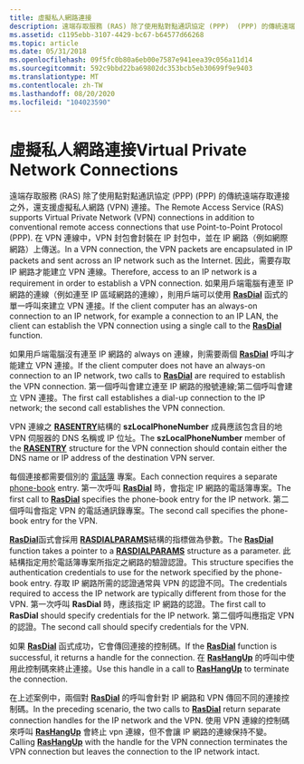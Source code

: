 ```yaml
---
title: 虛擬私人網路連接
description: 遠端存取服務 (RAS) 除了使用點對點通訊協定 (PPP)  (PPP) 的傳統遠端存取連接之外，還支援虛擬私人網路 (VPN) 連接。
ms.assetid: c1195ebb-3107-4429-bc67-b64577d66268
ms.topic: article
ms.date: 05/31/2018
ms.openlocfilehash: 09f5fc0b80a6eb00e7587e941eea39c056a11d14
ms.sourcegitcommit: 592c9bbd22ba69802dc353bcb5eb30699f9e9403
ms.translationtype: MT
ms.contentlocale: zh-TW
ms.lasthandoff: 08/20/2020
ms.locfileid: "104023590"
---
```

# <a name="virtual-private-network-connections"></a><span data-ttu-id="e303b-103">虛擬私人網路連接</span><span class="sxs-lookup"><span data-stu-id="e303b-103">Virtual Private Network Connections</span></span>

<span data-ttu-id="e303b-104">遠端存取服務 (RAS) 除了使用點對點通訊協定 (PPP)  (PPP) 的傳統遠端存取連接之外，還支援虛擬私人網路 (VPN) 連接。</span><span class="sxs-lookup"><span data-stu-id="e303b-104">The Remote Access Service (RAS) supports Virtual Private Network (VPN) connections in addition to conventional remote access connections that use Point-to-Point Protocol (PPP).</span></span> <span data-ttu-id="e303b-105">在 VPN 連線中，VPN 封包會封裝在 IP 封包中，並在 IP 網路（例如網際網路）上傳送。</span><span class="sxs-lookup"><span data-stu-id="e303b-105">In a VPN connection, the VPN packets are encapsulated in IP packets and sent across an IP network such as the Internet.</span></span> <span data-ttu-id="e303b-106">因此，需要存取 IP 網路才能建立 VPN 連線。</span><span class="sxs-lookup"><span data-stu-id="e303b-106">Therefore, access to an IP network is a requirement in order to establish a VPN connection.</span></span> <span data-ttu-id="e303b-107">如果用戶端電腦有連至 IP 網路的連線（例如連至 IP 區域網路的連線），則用戶端可以使用 [**RasDial**](/windows/desktop/api/Ras/nf-ras-rasdiala) 函式的單一呼叫來建立 VPN 連接。</span><span class="sxs-lookup"><span data-stu-id="e303b-107">If the client computer has an always-on connection to an IP network, for example a connection to an IP LAN, the client can establish the VPN connection using a single call to the [**RasDial**](/windows/desktop/api/Ras/nf-ras-rasdiala) function.</span></span>

<span data-ttu-id="e303b-108">如果用戶端電腦沒有連至 IP 網路的 always on 連線，則需要兩個 [**RasDial**](/windows/desktop/api/Ras/nf-ras-rasdiala) 呼叫才能建立 VPN 連接。</span><span class="sxs-lookup"><span data-stu-id="e303b-108">If the client computer does not have an always-on connection to an IP network, two calls to [**RasDial**](/windows/desktop/api/Ras/nf-ras-rasdiala) are required to establish the VPN connection.</span></span> <span data-ttu-id="e303b-109">第一個呼叫會建立連至 IP 網路的撥號連線;第二個呼叫會建立 VPN 連接。</span><span class="sxs-lookup"><span data-stu-id="e303b-109">The first call establishes a dial-up connection to the IP network; the second call establishes the VPN connection.</span></span>

<span data-ttu-id="e303b-110">VPN 連線之 [**RASENTRY**](/previous-versions/windows/desktop/legacy/aa377274(v=vs.85))結構的 **szLocalPhoneNumber** 成員應該包含目的地 VPN 伺服器的 DNS 名稱或 IP 位址。</span><span class="sxs-lookup"><span data-stu-id="e303b-110">The **szLocalPhoneNumber** member of the [**RASENTRY**](/previous-versions/windows/desktop/legacy/aa377274(v=vs.85)) structure for the VPN connection should contain either the DNS name or IP address of the destination VPN server.</span></span>

<span data-ttu-id="e303b-111">每個連接都需要個別的 [電話簿](ras-phone-books.md) 專案。</span><span class="sxs-lookup"><span data-stu-id="e303b-111">Each connection requires a separate [phone-book](ras-phone-books.md) entry.</span></span> <span data-ttu-id="e303b-112">第一次呼叫 [**RasDial**](/windows/desktop/api/Ras/nf-ras-rasdiala) 時，會指定 IP 網路的電話簿專案。</span><span class="sxs-lookup"><span data-stu-id="e303b-112">The first call to [**RasDial**](/windows/desktop/api/Ras/nf-ras-rasdiala) specifies the phone-book entry for the IP network.</span></span> <span data-ttu-id="e303b-113">第二個呼叫會指定 VPN 的電話通訊錄專案。</span><span class="sxs-lookup"><span data-stu-id="e303b-113">The second call specifies the phone-book entry for the VPN.</span></span>

<span data-ttu-id="e303b-114">[**RasDial**](/windows/desktop/api/Ras/nf-ras-rasdiala)函式會採用 [**RASDIALPARAMS**](/previous-versions/windows/desktop/legacy/aa377238(v=vs.85))結構的指標做為參數。</span><span class="sxs-lookup"><span data-stu-id="e303b-114">The [**RasDial**](/windows/desktop/api/Ras/nf-ras-rasdiala) function takes a pointer to a [**RASDIALPARAMS**](/previous-versions/windows/desktop/legacy/aa377238(v=vs.85)) structure as a parameter.</span></span> <span data-ttu-id="e303b-115">此結構指定用於電話簿專案所指定之網路的驗證認證。</span><span class="sxs-lookup"><span data-stu-id="e303b-115">This structure specifies the authentication credentials to use for the network specified by the phone-book entry.</span></span> <span data-ttu-id="e303b-116">存取 IP 網路所需的認證通常與 VPN 的認證不同。</span><span class="sxs-lookup"><span data-stu-id="e303b-116">The credentials required to access the IP network are typically different from those for the VPN.</span></span> <span data-ttu-id="e303b-117">第一次呼叫 **RasDial** 時，應該指定 IP 網路的認證。</span><span class="sxs-lookup"><span data-stu-id="e303b-117">The first call to **RasDial** should specify credentials for the IP network.</span></span> <span data-ttu-id="e303b-118">第二個呼叫應指定 VPN 的認證。</span><span class="sxs-lookup"><span data-stu-id="e303b-118">The second call should specify credentials for the VPN.</span></span>

<span data-ttu-id="e303b-119">如果 [**RasDial**](/windows/desktop/api/Ras/nf-ras-rasdiala) 函式成功，它會傳回連接的控制碼。</span><span class="sxs-lookup"><span data-stu-id="e303b-119">If the [**RasDial**](/windows/desktop/api/Ras/nf-ras-rasdiala) function is successful, it returns a handle for the connection.</span></span> <span data-ttu-id="e303b-120">在 [**RasHangUp**](/windows/desktop/api/Ras/nf-ras-rashangupa) 的呼叫中使用此控制碼來終止連接。</span><span class="sxs-lookup"><span data-stu-id="e303b-120">Use this handle in a call to [**RasHangUp**](/windows/desktop/api/Ras/nf-ras-rashangupa) to terminate the connection.</span></span>

<span data-ttu-id="e303b-121">在上述案例中，兩個對 [**RasDial**](/windows/desktop/api/Ras/nf-ras-rasdiala) 的呼叫會針對 IP 網路和 VPN 傳回不同的連接控制碼。</span><span class="sxs-lookup"><span data-stu-id="e303b-121">In the preceding scenario, the two calls to [**RasDial**](/windows/desktop/api/Ras/nf-ras-rasdiala) return separate connection handles for the IP network and the VPN.</span></span> <span data-ttu-id="e303b-122">使用 VPN 連線的控制碼來呼叫 [**RasHangUp**](/windows/desktop/api/Ras/nf-ras-rashangupa) 會終止 vpn 連線，但不會讓 IP 網路的連線保持不變。</span><span class="sxs-lookup"><span data-stu-id="e303b-122">Calling [**RasHangUp**](/windows/desktop/api/Ras/nf-ras-rashangupa) with the handle for the VPN connection terminates the VPN connection but leaves the connection to the IP network intact.</span></span>

 

 